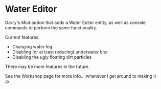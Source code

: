 # Water Editor

Garry's Mod addon that adds a Water Editor entity, as well as console commands to perform the same functionality.

Current features:

- Changing water fog
- Disabling (or at least reducing) underwater blur
- Disabling the ugly floating dirt particles

There may be more features in the future.

See the Workshop page for more info... whenever I get around to making it :p
